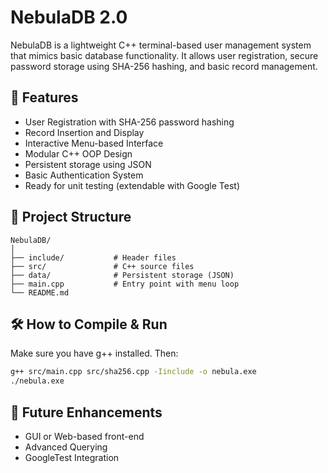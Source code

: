 
# NebulaDB 2.0

NebulaDB is a lightweight C++ terminal-based user management system that mimics basic database functionality. 
It allows user registration, secure password storage using SHA-256 hashing, and basic record management.

## 🚀 Features

- User Registration with SHA-256 password hashing
- Record Insertion and Display
- Interactive Menu-based Interface
- Modular C++ OOP Design
- Persistent storage using JSON
- Basic Authentication System
- Ready for unit testing (extendable with Google Test)

## 📁 Project Structure

```
NebulaDB/
│
├── include/           # Header files
├── src/               # C++ source files
├── data/              # Persistent storage (JSON)
├── main.cpp           # Entry point with menu loop
└── README.md
```

## 🛠️ How to Compile & Run

Make sure you have g++ installed. Then:

```bash
g++ src/main.cpp src/sha256.cpp -Iinclude -o nebula.exe
./nebula.exe
```

## 🧠 Future Enhancements

- GUI or Web-based front-end
- Advanced Querying
- GoogleTest Integration
